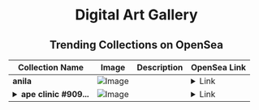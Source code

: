 <div align="center">

# Digital Art Gallery

## Trending Collections on OpenSea

| Collection Name                       | Image                                                                                     | Description                       | OpenSea Link                                                                                          |
|---------------------------------------|-------------------------------------------------------------------------------------------|-----------------------------------|--------------------------------------------------------------------------------------------------------|
| **anila** | ![Image](https://i.seadn.io/s/raw/files/1e045dabcd11afa76efb437b1dad9e38.jpg?w=500&auto=format?w=200&auto=format) |  | <details><summary>Link</summary>[anila](https://opensea.io/collection/anila-4)</details> |
| **<details><summary>ape clinic #909...</summary>ape clinic #9098</details>** | ![Image](https://i.seadn.io/s/raw/files/575a51ce840221eac1524f0fe482e4a2.jpg?w=500&auto=format?w=200&auto=format) |  | <details><summary>Link</summary>[ape clinic #9098](https://opensea.io/collection/ape-clinic-9098)</details> |

</div>